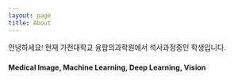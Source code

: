 ```yaml
---
layout: page
title: About
---
```


<div style="font-size: 0.9rem; font-weight:300; line-height: 1.6rem;">

안녕하세요! 현재 가천대학교 융합의과학원에서 석사과정중인 학생입니다.

<p class="message" style="font-size: 0.9rem; font-weight: 700">
Medical Image, Machine Learning, Deep Learning, Vision
</p>

</div>
